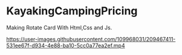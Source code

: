 # KayakingCampingPricing
Making Rotate Card With Html,Css and Js.



https://user-images.githubusercontent.com/109968031/209467411-531ee67f-d934-4e88-ba10-5cc0a77ea2ef.mp4

